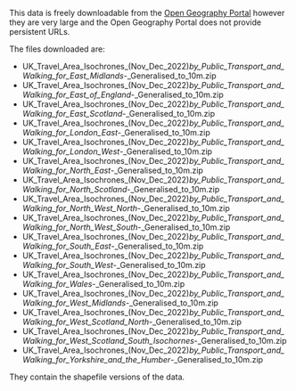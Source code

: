 This data is freely downloadable from the [Open Geography Portal](https://geoportal.statistics.gov.uk/search?q=isochrones) however they are very large and the Open Geography Portal does not provide persistent URLs.

The files downloaded are:

* UK_Travel_Area_Isochrones_(Nov_Dec_2022)_by_Public_Transport_and_Walking_for_East_Midlands_-_Generalised_to_10m.zip
* UK_Travel_Area_Isochrones_(Nov_Dec_2022)_by_Public_Transport_and_Walking_for_East_of_England_-_Generalised_to_10m.zip
* UK_Travel_Area_Isochrones_(Nov_Dec_2022)_by_Public_Transport_and_Walking_for_East_Scotland_-_Generalised_to_10m.zip
* UK_Travel_Area_Isochrones_(Nov_Dec_2022)_by_Public_Transport_and_Walking_for_London_East_-_Generalised_to_10m.zip
* UK_Travel_Area_Isochrones_(Nov_Dec_2022)_by_Public_Transport_and_Walking_for_London_West_-_Generalised_to_10m.zip
* UK_Travel_Area_Isochrones_(Nov_Dec_2022)_by_Public_Transport_and_Walking_for_North_East_-_Generalised_to_10m.zip
* UK_Travel_Area_Isochrones_(Nov_Dec_2022)_by_Public_Transport_and_Walking_for_North_Scotland_-_Generalised_to_10m.zip
* UK_Travel_Area_Isochrones_(Nov_Dec_2022)_by_Public_Transport_and_Walking_for_North_West_North_-_Generalised_to_10m.zip
* UK_Travel_Area_Isochrones_(Nov_Dec_2022)_by_Public_Transport_and_Walking_for_North_West_South_-_Generalised_to_10m.zip
* UK_Travel_Area_Isochrones_(Nov_Dec_2022)_by_Public_Transport_and_Walking_for_South_East_-_Generalised_to_10m.zip
* UK_Travel_Area_Isochrones_(Nov_Dec_2022)_by_Public_Transport_and_Walking_for_South_West_-_Generalised_to_10m.zip
* UK_Travel_Area_Isochrones_(Nov_Dec_2022)_by_Public_Transport_and_Walking_for_Wales_-_Generalised_to_10m.zip
* UK_Travel_Area_Isochrones_(Nov_Dec_2022)_by_Public_Transport_and_Walking_for_West_Midlands_-_Generalised_to_10m.zip
* UK_Travel_Area_Isochrones_(Nov_Dec_2022)_by_Public_Transport_and_Walking_for_West_Scotland_North_-_Generalised_to_10m.zip         
* UK_Travel_Area_Isochrones_(Nov_Dec_2022)_by_Public_Transport_and_Walking_for_West_Scotland_South_Isochornes_-_Generalised_to_10m.zip
* UK_Travel_Area_Isochrones_(Nov_Dec_2022)_by_Public_Transport_and_Walking_for_Yorkshire_and_the_Humber_-_Generalised_to_10m.zip 

They contain the shapefile versions of the data.
